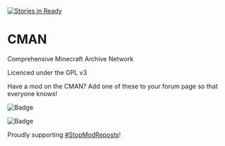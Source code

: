 [![Stories in Ready](https://badge.waffle.io/Comprehensive-Minecraft-Archive-Network/CMAN.png?label=ready&title=Ready)](https://waffle.io/Comprehensive-Minecraft-Archive-Network/CMAN)
# CMAN
Comprehensive Minecraft Archive Network

Licenced under the GPL v3

Have a mod on the CMAN? Add one of these to your forum page so that everyone knows!

![Badge](https://puu.sh/l1MBW/6ba19a987c.svg)

![Badge](https://img.shields.io/badge/CMAN-Indexed-green.svg)

Proudly supporting [#StopModReposts](http://www.stopmodreposts.org)!
